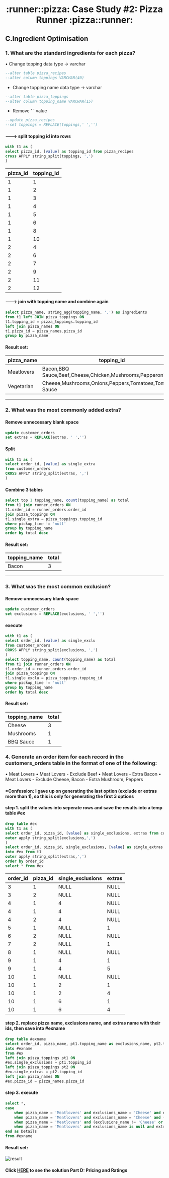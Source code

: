 <h1 align="center"> :runner::pizza: Case Study #2: Pizza Runner :pizza::runner:</h1>

## C.Ingredient Optimisation

### 1. What are the standard ingredients for each pizza?

• Change topping data type -> varchar
```sql
--alter table pizza_recipes 
--alter column toppings VARCHAR(40)
```
- Change topping name data type -> varchar
```sql
--alter table pizza_toppings 
--alter column topping_name VARCHAR(15)
```
- Remove ' ' value
```sql
--update pizza_recipes 
--set toppings = REPLACE(toppings,' ','')
```

#### ---> split topping id into rows

```sql
with t1 as (
select pizza_id, [value] as topping_id from pizza_recipes
cross APPLY string_split(toppings, ',')
)
```

| pizza_id | topping_id |
| -------- | ---------- |
| 1        | 1          |
| 1        | 2          |
| 1        | 3          |
| 1        | 4          |
| 1        | 5          |
| 1        | 6          |
| 1        | 8          |
| 1        | 10         |
| 2        | 4          |
| 2        | 6          |
| 2        | 7          |
| 2        | 9          |
| 2        | 11         |
| 2        | 12         |

#### ---> join with topping name and combine again

```sql
select pizza_name, string_agg(topping_name, ',') as ingredients
from t1 left JOIN pizza_toppings ON
t1.topping_id = pizza_toppings.topping_id
left join pizza_names ON
t1.pizza_id = pizza_names.pizza_id
group by pizza_name
```

#### Result set:

| pizza_name | topping_id						      |
| ---------- | -------------------------------------------------------------- |
| Meatlovers | Bacon,BBQ Sauce,Beef,Cheese,Chicken,Mushrooms,Pepperoni,Salami |
| Vegetarian | Cheese,Mushrooms,Onions,Peppers,Tomatoes,Tomato Sauce	      |

***
### 2. What was the most commonly added extra?

#### Remove unnecessary blank space
```sql
update customer_orders
set extras = REPLACE(extras, ' ','')
```

#### Split
```sql
with t1 as (
select order_id, [value] as single_extra 
from customer_orders
CROSS APPLY string_split(extras, ',')
)
```

#### Combine 3 tables
```sql
select top 1 topping_name, count(topping_name) as total
from t1 join runner_orders ON
t1.order_id = runner_orders.order_id
join pizza_toppings ON
t1.single_extra = pizza_toppings.topping_id
where pickup_time != 'null'
group by topping_name
order by total desc
```

#### Result set:
| topping_name | total |
| ------------ | ----- |
| Bacon        | 3     |

***
### 3. What was the most common exclusion?

#### Remove unnecessary blank space
```sql
update customer_orders
set exclusions = REPLACE(exclusions, ' ','')
```

#### execute
```sql
with t1 as (
select order_id, [value] as single_exclu 
from customer_orders
CROSS APPLY string_split(exclusions, ',')
)
select topping_name, count(topping_name) as total
from t1 join runner_orders ON
t1.order_id = runner_orders.order_id
join pizza_toppings ON
t1.single_exclu = pizza_toppings.topping_id
where pickup_time != 'null'
group by topping_name
order by total desc
```

#### Result set:
| topping_name | total |
| ------------ | ----- |
| Cheese       | 3     |
| Mushrooms    | 1     |
| BBQ Sauce    | 1     |

### 4. Generate an order item for each record in the customers_orders table in the format of one of the following:
• Meat Lovers
• Meat Lovers - Exclude Beef
• Meat Lovers - Extra Bacon
• Meat Lovers - Exclude Cheese, Bacon - Extra Mushroom, Peppers

#### *Confession: I gave up on generating the last option (exclude or extras more than 1), so this is only for generating the first 3 options

#### step 1. split the values into seperate rows and save the results into a temp table #ex
```sql
drop table #ex
with t1 as (
select order_id, pizza_id, [value] as single_exclusions, extras from customer_orders
outer apply string_split(exclusions,',')
)
select order_id, pizza_id, single_exclusions, [value] as single_extras
into #ex from t1
outer apply string_split(extras,',')
order by order_id
select * from #ex
```

| order_id | pizza_id | single_exclusions | extras |
| -------- | -------- | 	--------  |------- |
| 3	   |1	      |NULL	          |NULL	   |
| 3	   |2	      |NULL		  |NULL	   |
| 4	   |1	      |4		  |NULL	   |
| 4	   |1	      |4		  |NULL	   |
| 4	   |2	      |4		  |NULL	   |
| 5	   |1	      |NULL		  |1	   |
| 6	   |2	      |NULL		  |NULL	   |
| 7	   |2	      |NULL		  |1	   |
| 8	   |1	      |NULL		  |NULL	   |
| 9	   |1	      |4		  |1	   |
| 9	   |1	      |4		  |5	   |
| 10	   |1	      |NULL		  |NULL	   |
| 10	   |1	      |2		  |1	   |
| 10	   |1	      |2		  |4	   |
| 10	   |1	      |6		  |1	   |
| 10	   |1	      |6		  |4	   |

#### step 2. replace pizza name, exclusions name, and extras name with their ids, then save into #exname
```sql
drop table #exname
select order_id, pizza_name, pt1.topping_name as exclusions_name, pt2.topping_name as extras_name
into #exname 
from #ex 
left join pizza_toppings pt1 ON
#ex.single_exclusions = pt1.topping_id
left join pizza_toppings pt2 ON
#ex.single_extras = pt2.topping_id
left join pizza_names ON
#ex.pizza_id = pizza_names.pizza_id
```

#### step 3. execute
```sql
select *,
case
    when pizza_name = 'Meatlovers' and exclusions_name = 'Cheese' and extras_name = 'Bacon' then 'Meat Lovers - Exclude Cheese, Extras Bacon'
    when pizza_name = 'Meatlovers' and exclusions_name = 'Cheese' and (extras_name != 'Bacon' or extras_name is null) then 'Meat Lovers - Exclude Cheese'
    when pizza_name = 'Meatlovers' and (exclusions_name != 'Cheese' or exclusions_name is null) and extras_name = 'Bacon' then 'Meat Lovers - Extras Bacon'
    when pizza_name = 'Meatlovers' and exclusions_name is null and extras_name is null then 'Meat Lovers'
end as Details
from #exname
```

#### Result set:
![result](https://github.com/phucthichlai/SQL_8weekchallenge/blob/main/Case%20Study%202%20-%20Pizza%20Runner/Images/result%20cs2%20q4.png?raw=true)

#### Click [HERE](https://github.com/phucthichlai/SQL_8weekchallenge/blob/main/Case%20Study%202%20-%20Pizza%20Runner/Solution%3A%20D.%20Pricing%20and%20Ratings.md) to see the solution Part D: Pricing and Ratings
